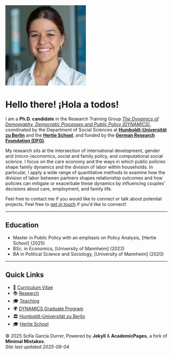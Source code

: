 <img src="foto_rf.jpeg" alt="Profile picture" width="250">

# Hello there! ¡Hola a todos! 

I am a **Ph.D. candidate** in the Research Training Group [*The Dynamics of Demography, Democratic Processes and Public Policy (DYNAMICS)*](https://www.sowi.hu-berlin.de/en/dynamics), coordinated by the Department of Social Sciences at [**Humboldt-Universität zu Berlin**](https://www.hu-berlin.de/en) and the [**Hertie School**](https://www.hertie-school.org/), and funded by the [**German Research Foundation (DFG)**](https://www.dfg.de/en).

My research sits at the intersection of international development, gender and (micro-)economics, social and family policy, and computational social science. I focus on the care economy and the ways in which public policies shape family dynamics and the division of labor within households. In particular, I apply a wide range of quantitative methods to examine how the division of labor between partners shapes relationship outcomes and how policies can mitigate or exacerbate these dynamics by influencing couples’ decisions about care, employment, and family life. 

Feel free to contact me if you would like to connect or talk about potential projects. Feel free to [get in touch](mailto:s.garcia-durrer@phd.hertie-school.org) if you’d like to connect!

---

## Education

- Master in Public Policy with an emphasis on Policy Analysis, [Hertie School] (2025)
- BSc. in Economics, [University of Mannheim] (2023)
- BA in Political Science and Sociology, [University of Mannheim] (2020)

---

## Quick Links
- 📄 [Curriculum Vitae](/cv/)
- 📚 [Research](/research/)
- 🎓 [Teaching](/teaching/)
- 🌍 [DYNAMICS Graduate Program](https://www.dynamics-of-demography.eu/)
- 🏛️ [Humboldt-Universität zu Berlin](https://www.hu-berlin.de/en)
- 🎓 [Hertie School](https://www.hertie-school.org/)


© 2025 Sofía García Durrer, Powered by **Jekyll** & **AcademicPages**, a fork of **Minimal Mistakes**.  
*Site last updated 2025-09-04*

